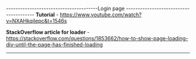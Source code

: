 ---------------------------------------Login page ---------------------------------------
**Tutorial** - https://www.youtube.com/watch?v=NXAHkqiIepc&t=1546s <br />

**StackOverflow article for loader** - https://stackoverflow.com/questions/1853662/how-to-show-page-loading-div-until-the-page-has-finished-loading <br />

------------------------------------------------------------------------------------------
